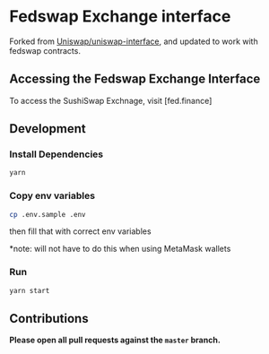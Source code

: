 # Fedswap Exchange interface

Forked from [Uniswap/uniswap-interface](https://github.com/Uniswap/uniswap-interface), and updated to work with fedswap contracts.

## Accessing the Fedswap Exchange Interface

To access the SushiSwap Exchnage, visit [fed.finance]

## Development

### Install Dependencies

```bash
yarn
```

### Copy env variables
```bash
cp .env.sample .env
```
then fill that with correct env variables

*note: will not have to do this when using MetaMask wallets

### Run

```bash
yarn start
```

## Contributions

**Please open all pull requests against the `master` branch.**
